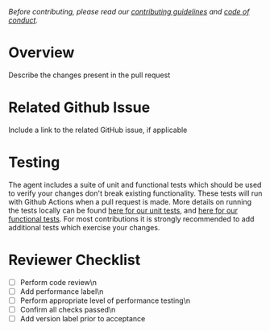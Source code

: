 _Before contributing, please read our [contributing guidelines](https://github.com/newrelic/newrelic-ruby-agent/blob/main/CONTRIBUTING.md) and [code of conduct](https://github.com/newrelic/.github/blob/master/CODE_OF_CONDUCT.md)._

# Overview
Describe the changes present in the pull request

# Related Github Issue
Include a link to the related GitHub issue, if applicable

# Testing
The agent includes a suite of unit and functional tests which should be used to
verify your changes don't break existing functionality. These tests will run with 
Github Actions when a pull request is made. More details on running the tests locally can be found 
[here for our unit tests](https://github.com/newrelic/newrelic-ruby-agent/blob/main/test/README.md), 
and [here for our functional tests](https://github.com/newrelic/newrelic-ruby-agent/blob/main/test/multiverse/README.md).
For most contributions it is strongly recommended to add additional tests which
exercise your changes. 

# Reviewer Checklist
- [ ] Perform code review\n
- [ ] Add performance label\n
- [ ] Perform appropriate level of performance testing\n
- [ ] Confirm all checks passed\n
- [ ] Add version label prior to acceptance
